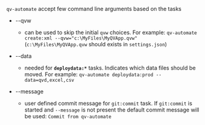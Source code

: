 `qv-automate` accept few command line arguments based on the tasks

* --qvw

  * can be used to skip the initial `qvw` choices. For example: `qv-automate create:xml --qvw="c:\MyFiles\MyQVApp.qvw"` (`c:\MyFiles\MyQVApp.qvw` should exists in `settings.json`)  

* --data

  * needed for **`deploydata:*`** tasks. Indicates which data files should be moved. For example: `qv-automate deploydata:prod --data=qvd,excel,csv`

* --message

  * user defined commit message for `git:commit` task. If `git:commit` is started and `--message` is not present the default commit message will be used: `Commit from qv-automate` 